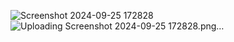 ![Screenshot 2024-09-25 172828](https://github.com/user-attachments/assets/aade5469-db21-4154-8eac-5afb00389a06)
![Uploading Screenshot 2024-09-25 172828.png…]()
